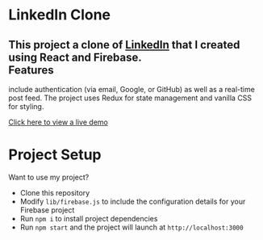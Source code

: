 # LinkedIn Clone
This project a clone of [LinkedIn](https://linkedin.com) that I created using React and Firebase. <br/>
Features
------
include authentication (via email, Google, or GitHub) as well as a real-time post feed. The project uses Redux for state management and vanilla CSS for styling.

[Click here to view a live demo](https://linkedin-clone-fawn.vercel.app/)



# Project Setup
Want to use my project? 
- Clone this repository
- Modify ``lib/firebase.js`` to include the configuration details for your Firebase project
- Run ``npm i`` to install project dependencies
- Run ``npm start`` and the project will launch at ``http://localhost:3000``
